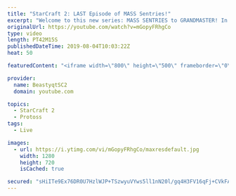 ```yaml
---
title: "StarCraft 2: LAST Episode of MASS Sentries!"
excerpt: "Welcome to this new series: MASS SENTRIES to GRANDMASTER! In this series, we will see how far I can get by playing ONLY Sentries on the ladder in ALL Protoss matchups!  This is the FINAL episode of the MASS SENTRIES series! we close out with a few more epic games and a summary of the series at the end."
originalUrl: https://youtube.com/watch?v=mGopyFRhgCo
type: video
length: PT42M15S
publishedDateTime: 2019-08-04T10:03:22Z
heat: 50

featuredContent: "<iframe width=\"800\" height=\"500\" frameborder=\"0\" src=\"https://www.youtube.com/embed/mGopyFRhgCo\" allow=\"accelerometer; autoplay; encrypted-media; gyroscope; picture-in-picture\" allowfullscreen></iframe>"

provider:
  name: BeastyqtSC2
  domain: youtube.com

topics:
  - StarCraft 2
  - Protoss
tags:
  - Live

images:
  - url: https://i.ytimg.com/vi/mGopyFRhgCo/maxresdefault.jpg
    width: 1280
    height: 720
    isCached: true

secured: "sHiITe9Ex76DR0U7HzlWJP+TSzwyuVYws5ll1nN20l/gq4H3FV16qFj+CVkFAYwDTNJ2lYEZpucdVkhHSgeUpyslA0GSfO2QP3mYE9La0nEmWqAn6U5Ub/lZBmsfnthFGAXR2hViQsGs4p/ohlA05F1iyNzh9Wp1iBcWj/teTQzoapEod7oVz4yVjUykM8/DhgzwpMgEHpLoZWVKu5UfASQQZQsao24nWoc28nv5Ou/iz035RLHNwEJYWo7chqEKLA9Lx5eOoOCCnwdko/ojsXpp2S60OTHAI3LzEPVAWlOk9dJSIEqf5BcXXMoPOgqYHCRxvCCJMz7V67OS16cpotMe5r0uh9Q1yCTcKHBqZyjHIUMeIEALlOJ9F8dV/FNJHJAcHkGwz1akv1O3le3vjeTQz35sQa4D9cdRTUAYeDM=;AohTB8BejnEC03XReWLHEA=="
---
```



